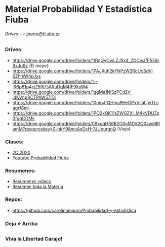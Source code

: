 # Material Probabilidad Y Estadistica Fiuba
###### Drives --> jporro@fi.uba.ar

### Drives:
* https://drive.google.com/drive/folders/1tRqQyOwLZJSx4_ZDCwJfFSEjIsBxJu9z (El mejor)
* https://drive.google.com/drive/folders/1PAJKuh2kFNPzW2RoUcSdV-6ZhmW4pJxs
* https://drive.google.com/drive/folders/1--lR6p81p4cjZ5Ri7sARuDqM4IF9XoW4
* https://drive.google.com/drive/folders/1ggMa1NiSzPCd2V-idKVnpRCTPAW57IDi
* https://drive.google.com/drive/folders/10mpJfQHma9HeOPxViIaLjwTLcqgrf8mi
* https://drive.google.com/drive/folders/1PO2xQK11sZWGZXj_M4xVDUZs0fggCDMk
* https://drive.google.com/drive/folders/0BxuqHS6B2O0oMDV2Q0swdjRIamM?resourcekey=0-hkY98mcAoDxH-7JUpurgnQ (Viejo) 
  
### Clases:
* [2C 2020](https://drive.google.com/drive/u/2/folders/1-NzUSlPNNm7JDprXI1TpQixCWqJHvtzR)
* [Youtube Probabilidad Fiuba](https://www.youtube.com/@probabilidadfiuba3120)

### Resumenes:
* [Resumenes videos](https://cmauro-fiuba.notion.site/cmauro-fiuba/Probabilidad-y-Estad-stica-a8f5312e07a2455cb62dd6d506fa0a4d)
* [Resumen toda la Materia](https://drive.google.com/file/d/19s9ESnYImeJ4LzcnBUoE0YNc3TU87oLb/view?usp=drivesdk)
  
### Repos:
* https://github.com/carolinamauro/Probabilidad-y-estadistica

### Deja **⭐** Arriba
### Viva la Libertad Carajo!
